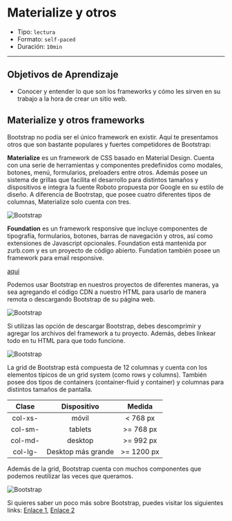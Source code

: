 # Materialize y otros

- Tipo: `lectura`
- Formato: `self-paced`
- Duración: `10min`

***

## Objetivos de Aprendizaje

- Conocer y entender lo que son los frameworks y cómo les sirven en su trabajo a la hora de crear un sitio web.


## Materialize y otros frameworks

Bootstrap no podía ser el único framework en existir. Aquí te presentamos otros que son bastante populares y fuertes competidores de Bootstrap:

**Materialize** es un framework de CSS basado en Material Design. Cuenta con una serie de herramientas y componentes predefinidos como modales, botones, menú, formularios, preloaders entre otros.
Además posee un sistema de grillas que facilita el desarrollo para distintos tamaños y dispositivos e integra la fuente Roboto propuesta por Google en su estilo de diseño.
A diferencia de Bootrstap, que posee cuatro diferentes tipos de columnas, Materialize solo cuenta con tres.

![Bootstrap](https://cdn-images-1.medium.com/max/800/1*aJ_JLvfVyiQj5iYryIulhw.jpeg)


**Foundation** es un framework responsive que incluye componentes de tipografía, formularios, botones, barras de navegación y otros, así como extensiones de Javascript opcionales. Foundation está mantenida por zurb.com y es un proyecto de código abierto. Fundation también posee un framework para email responsive.

[aquí](https://getbootstrap.com/docs/3.3/ "aquí")





Podemos usar Bootstrap en nuestros proyectos de diferentes maneras, ya sea agregando el código CDN a nuestro HTML para usarlo de manera remota o descargando Bootstrap de su página web. 

![Bootstrap](bcdn.png)

Si utilizas las opción de descargar Bootstrap, debes descomprimir y agregar los archivos del framework a tu proyecto. Además, debes linkear todo en tu HTML para que todo funcione.

![Bootstrap](https://cdn-images-1.medium.com/max/800/0*NuuR2bjpZck1wC6g.)

La grid de Bootstrap está compuesta de 12 columnas y cuenta con los elementos típicos de un grid system (como rows y columns). También posee dos tipos de containers (container-fluid y container) y columnas para distintos tamaños de pantalla.

| Clase | Dispositivo | Medida |
| :-------: | :------: | :-----: |
| col-xs-   | móvil    | < 768 px  |
| col-sm-   | tablets  | >= 768 px|
| col-md-   | desktop  | >= 992 px |
| col-lg-   | Desktop más grande| >= 1200 px |

Además de la grid, Bootstrap cuenta con muchos componentes que podemos reutilizar las veces que queramos.

![Bootstrap](http://www.boss-development.biz/sites/default/files/bootstrap-02.png)

Si quieres saber un poco más sobre Bootstrap, puedes visitar los siguientes links: 
[Enlace 1][1], [Enlace 2][2]

 [1]: https://medium.com/laboratoria-how-to/bootstrap-lleg%C3%B3-ayudarnos-ee17095ab7cc
 [2]: https://www.youtube.com/playlist?list=PLhSj3UTs2_yWTKvu1Aq3xUhzIJNBZ3MFW
